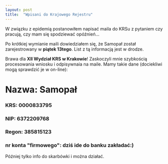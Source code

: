 ```yaml
---
layout: post
title:  "Wpisani do Krajowego Rejestru"
---
```


W związku z epidemią postanowiłem napisać maila do KRSu z pytaniem czy pracują, czy mam się spodziewać opóźnień...

Po krótkiej wymianie maili dowiedziałem się, że Samopał został zarejestrowany w __piątek 13tego__. List z tą informacją jest w drodze.

Brawa dla __XII Wydział KRS w Krakowie__! Zaskoczyli mnie szybkością procesowania wniosku i odpisywnaia na maile. Mamy takie dane (dociekliwi mogą sprawdzić je w on-line):

# Nazwa: Samopał
### KRS: 0000833795
### NIP: 6372209768
### Regon: 385815123

### nr konta "firmowego": dziś ide do banku zakładać:)

Później tylko info do skarbówki i można działać.
